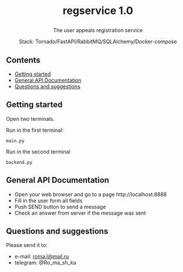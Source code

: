 # <p align="center">regservice <a>1.0</a>

<p align="center">The user appeals registration service</p>
<p align="center">Stack: Tornado/FastAPI/RabbitMQ/SQLAlchemy/Docker-compose</p>

## Contents

  * [Getting started](#getting-started)
  * [General API Documentation](#general-api-documentation)
  * [Questions and suggestions](#questions-and-suggestions)

## Getting started

Open two terminals.

Run in the first terminal:
```
main.py
```

Run in the second terminal
```
backend.py
```

## General API Documentation
* Open your web browser and go to a page http://localhost:8888
* Fill in the user form all fields
* Push SEND button to send a message
* Check an answer from server if the message was sent

## Questions and suggestions
Please send it to:
* e-mail: roma.l@mail.ru
* telegram: @Ro_ma_sh_ka

